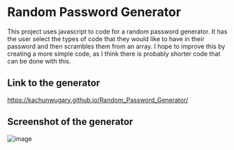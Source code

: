 # Random Password Generator
This project uses javascript to code for a random password generator. It has the user select the types of code that they would like to have in their password and then scrambles them from an array. 
I hope to improve this by creating a more simple code, as I think there is probably shorter code that can be done with this. 

## Link to the generator
https://kachunwugary.github.io/Random_Password_Generator/

## Screenshot of the generator
![image](https://github.com/KaChunWuGary/Random_Password_Generator/assets/158023617/76afc558-1e7e-4185-8edf-6330fba875cf)
